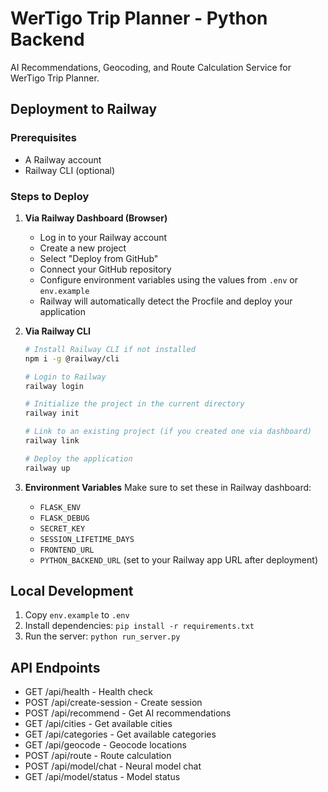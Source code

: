 # WerTigo Trip Planner - Python Backend

AI Recommendations, Geocoding, and Route Calculation Service for WerTigo Trip Planner.

## Deployment to Railway

### Prerequisites
- A Railway account
- Railway CLI (optional)

### Steps to Deploy

1. **Via Railway Dashboard (Browser)**
   - Log in to your Railway account
   - Create a new project
   - Select "Deploy from GitHub"
   - Connect your GitHub repository
   - Configure environment variables using the values from `.env` or `env.example`
   - Railway will automatically detect the Procfile and deploy your application

2. **Via Railway CLI**
   ```bash
   # Install Railway CLI if not installed
   npm i -g @railway/cli

   # Login to Railway
   railway login

   # Initialize the project in the current directory
   railway init

   # Link to an existing project (if you created one via dashboard)
   railway link

   # Deploy the application
   railway up
   ```

3. **Environment Variables**
   Make sure to set these in Railway dashboard:
   - `FLASK_ENV`
   - `FLASK_DEBUG`
   - `SECRET_KEY`
   - `SESSION_LIFETIME_DAYS`
   - `FRONTEND_URL`
   - `PYTHON_BACKEND_URL` (set to your Railway app URL after deployment)

## Local Development

1. Copy `env.example` to `.env`
2. Install dependencies: `pip install -r requirements.txt`
3. Run the server: `python run_server.py`

## API Endpoints

- GET  /api/health          - Health check
- POST /api/create-session  - Create session
- POST /api/recommend       - Get AI recommendations
- GET  /api/cities          - Get available cities
- GET  /api/categories      - Get available categories
- GET  /api/geocode         - Geocode locations
- POST /api/route           - Route calculation
- POST /api/model/chat      - Neural model chat
- GET  /api/model/status    - Model status 